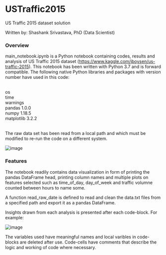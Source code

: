 # USTraffic2015
US Traffic 2015 dataset solution

Written by: Shashank Srivastava, PhD (Data Scientist)

<h3>Overview</h3>

main_notebook.ipynb is a Python notebook containing codes, results and analysis of US Traffic 2015 dataset (https://www.kaggle.com/jboysen/us-traffic-2015).
This notebook has been written with Python 3.7 and is forward compatible. The following native Python libraries and packages with version number have used in this code:

<br>os
<br>time
<br>warnings
<br>pandas 1.0.0
<br>numpy 1.18.5
<br>matplotlib 3.2.2

<br>The raw data set has been read from a local path and which must be modified to re-run the code on a different system.

![image](https://user-images.githubusercontent.com/35698903/133014279-1baa9e07-892a-437a-85c2-f4205d2e7e5f.png)

<h3>Features</h3>

The notebook readily contains data visualization in form of printing the pandas DataFrame head, printing column names and multiple plots on features selected such as time_of_day, day_of_week and traffic volumne counted between hours to name some.

A function read_raw_date is defined to read and clean the data.txt files from a specified path and export it as a pandas DataFrame.

Insights drawn from each analysis is presented after each code-block. For example:

![image](https://user-images.githubusercontent.com/35698903/133014706-c9988423-9688-48c1-bad0-d34feeedce50.png)

The variables used have meaningful names and local varibles in code-blocks are deleted after use. Code-cells have comments that describe the logic and working of code where necessary.
